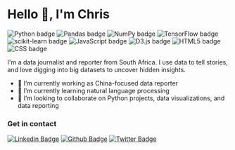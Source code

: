 

<h1>Hello 👋, I'm Chris</h1>

![Python badge](https://img.shields.io/badge/-Python-3776AB?logo=Python&style=flat&logoColor=white)
![Pandas badge](https://img.shields.io/badge/-pandas-150458?logo=pandas&style=flat&logoColor=white)
![NumPy badge](https://img.shields.io/badge/-NumPy-013243?logo=NumPy&style=flat&logoColor=white)
![TensorFlow badge](https://img.shields.io/badge/-TensorFlow-FF6F00?logo=TensorFlow&style=flat&logoColor=white)
![scikit-learn badge](https://img.shields.io/badge/scikit-learn-F7931E?logo=scikit-learn&style=flat&logoColor=white)
![JavaScript badge](https://img.shields.io/badge/JavaScript-F7DF1E?logo=JavaScript&style=flat&logoColor=white)
![D3.js badge](https://img.shields.io/badge/D3.js-F9A03C?logo=D3.js&style=flat&logoColor=white)
![HTML5 badge](https://img.shields.io/badge/HTML5-E34F26?logo=HTML5&style=flat&logoColor=white)
![CSS badge](https://img.shields.io/badge/CSS3-1572B6?logo=CSS3&style=flat&logoColor=white)

<p align='left'>I'm a data journalist and reporter from South Africa. I use data to tell stories, and love digging into big datasets to uncover hidden insights. 

- 🔭 I’m currently working as China-focused data reporter
- 🌱 I’m currently learning natural language processing 
- 👯 I’m looking to collaborate on Python projects, data visualizations, and data reporting </p>

### Get in contact
[![Linkedin Badge](https://img.shields.io/badge/-christopherudemans-0072b1?style=flat&logo=Linkedin&logoColor=white&link=https://www.linkedin.com/in/christopher-udemans/)](https://www.linkedin.com/in/christopher-udemans/) [![Github Badge](https://img.shields.io/badge/-simprisms-grey?style=flat&logo=github&logoColor=white&link=https://github.com/simprisms/)](https://www.github.com/simprisms/) [![Twitter Badge](https://img.shields.io/badge/-chrisudemans-00acee?style=flat&logo=twitter&logoColor=white&link=https://twitter.com/chrisudemans/)](https://www.twitter.com/chrisudemans/) 
